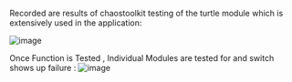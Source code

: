 Recorded are results of chaostoolkit testing of the turtle module which is extensively used in the application:

![image](https://user-images.githubusercontent.com/50335583/136532062-899da73d-1619-45d0-a7e8-70888666bdcb.png)


Once Function is Tested , Individual Modules are tested for and switch shows up failure : 
![image](https://user-images.githubusercontent.com/50335583/136541009-d6910a5a-2460-4af1-8d6c-c8c48a6a6f1a.png)



